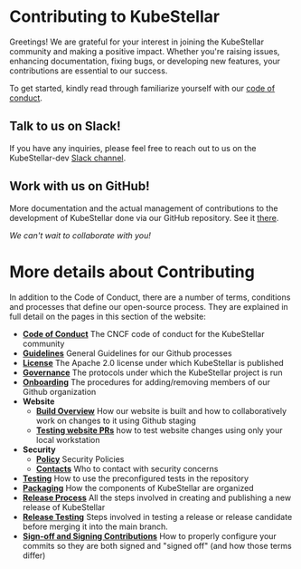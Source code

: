 # Contributing to KubeStellar
Greetings! We are grateful for your interest in joining the KubeStellar community and making a positive impact. Whether you're raising issues, enhancing documentation, fixing bugs, or developing new features, your contributions are essential to our success.

To get started, kindly read through familiarize yourself with our [code of conduct](../contribution-guidelines/coc.md).

## Talk to us on Slack!

If you have any inquiries, please feel free to reach out to us on the KubeStellar-dev [Slack channel](https://kubernetes.slack.com/archives/C058SUSL5AA/).

## Work with us on GitHub!

More documentation and the actual management of contributions to the development of KubeStellar done via our GitHub repository. See it [there](https://github.com/kubestellar/kubestellar/).

*We can't wait to collaborate with you!*

# More details about Contributing

In addition to the Code of Conduct, there are a number of terms, conditions and processes that define our open-source process. They are explained in full detail on the pages in this section of the website:

- **[Code of Conduct](../contribution-guidelines/coc.md)** The CNCF code of conduct for the KubeStellar community
- **[Guidelines](../contribution-guidelines/contribute-github.md)** General Guidelines for our Github processes
- **[License](../contribution-guidelines/license.md)** The Apache 2.0 license under which KubeStellar is published
- **[Governance](../contribution-guidelines/governance.md)** The protocols under which the KubeStellar project is run
- **[Onboarding](../contribution-guidelines/onboarding.md)** The procedures for adding/removing members of our Github organization
- **Website**
    - **[Build Overview](../contribution-guidelines/operations/document-management.md)** How our website is built and how to collaboratively work on changes to it using Github staging
    - **[Testing website PRs](../contribution-guidelines/operations/testing-doc-prs.md)** how to test website changes using only your local workstation
- **Security**
    - **[Policy](../contribution-guidelines/security/security.md)** Security Policies
    - **[Contacts](../contribution-guidelines/security/security_contacts.md)** Who to contact with security concerns
- **[Testing](testing.md)** How to use the preconfigured tests in the repository
- **[Packaging](packaging.md)** How the components of KubeStellar are organized
- **[Release Process](release-notes.md)** All the steps involved in creating and publishing a new release of KubeStellar
- **[Release Testing](release-testing.md)** Steps involved in testing a release or release candidate before merging it into the main branch.
- **[Sign-off and Signing Contributions](pr-signoff.md)** How to properly configure your commits so they are both signed and "signed off" (and how those terms differ)

